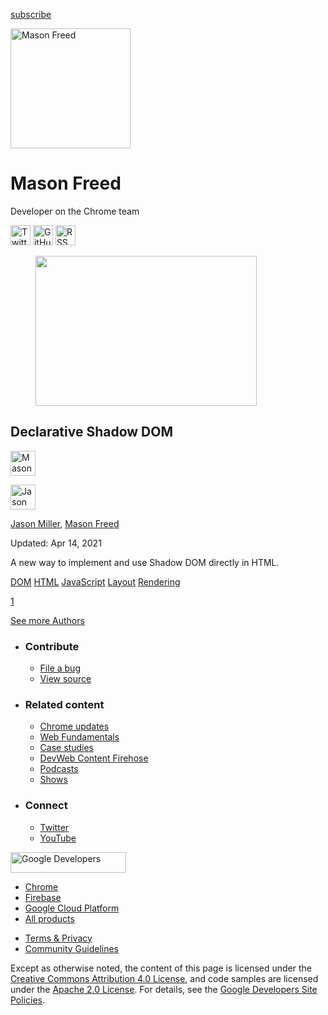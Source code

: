 





<a href="/newsletter/" class="gc-analytics-event w-actions__fab w-actions__fab--subscribe"><span>subscribe</span></a>

<img src="https://web-dev.imgix.net/image/admin/t7E3inN3orEPpDUXSkXR.jpg?auto=format" alt="Mason Freed" class="w-author-page__image" sizes="(min-width: 481px) 192px, 128px" srcset="https://web-dev.imgix.net/image/admin/t7E3inN3orEPpDUXSkXR.jpg?auto=format&amp;w=128 128w, https://web-dev.imgix.net/image/admin/t7E3inN3orEPpDUXSkXR.jpg?auto=format&amp;w=146 146w, https://web-dev.imgix.net/image/admin/t7E3inN3orEPpDUXSkXR.jpg?auto=format&amp;w=166 166w, https://web-dev.imgix.net/image/admin/t7E3inN3orEPpDUXSkXR.jpg?auto=format&amp;w=190 190w, https://web-dev.imgix.net/image/admin/t7E3inN3orEPpDUXSkXR.jpg?auto=format&amp;w=216 216w, https://web-dev.imgix.net/image/admin/t7E3inN3orEPpDUXSkXR.jpg?auto=format&amp;w=246 246w, https://web-dev.imgix.net/image/admin/t7E3inN3orEPpDUXSkXR.jpg?auto=format&amp;w=281 281w, https://web-dev.imgix.net/image/admin/t7E3inN3orEPpDUXSkXR.jpg?auto=format&amp;w=320 320w, https://web-dev.imgix.net/image/admin/t7E3inN3orEPpDUXSkXR.jpg?auto=format&amp;w=365 365w, https://web-dev.imgix.net/image/admin/t7E3inN3orEPpDUXSkXR.jpg?auto=format&amp;w=384 384w" width="192" height="192" />

# Mason Freed

Developer on the Chrome team

<a href="https://twitter.com/Mfreed777" class="w-author-page__link"><img src="/images/icons/twitter.svg" alt="Twitter" class="w-author-page__icon" width="32" height="32" /></a> <a href="https://github.com/mfreed7" class="w-author-page__link"><img src="/images/icons/github.svg" alt="GitHub" class="w-author-page__icon" width="32" height="32" /></a> <a href="/authors/masonfreed/feed.xml" class="w-author-page__link"><img src="/images/icons/rss.svg" alt="RSS Feed" class="w-author-page__icon" width="32" height="32" /></a>

<a href="/declarative-shadow-dom/" class="w-card-base__link"></a>

<figure><img src="https://web-dev.imgix.net/image/admin/IIPe5m8edvp0XMPpzrz9.jpg?auto=format&amp;fit=crop&amp;h=240&amp;w=354" class="w-card-base__image" sizes="(min-width: 354px) 354px, calc(100vw - 48px)" srcset="https://web-dev.imgix.net/image/admin/IIPe5m8edvp0XMPpzrz9.jpg?fit=crop&amp;h=240&amp;w=354&amp;auto=format&amp;dpr=1&amp;q=75, https://web-dev.imgix.net/image/admin/IIPe5m8edvp0XMPpzrz9.jpg?fit=crop&amp;h=240&amp;w=354&amp;auto=format&amp;dpr=2&amp;q=50 2x, https://web-dev.imgix.net/image/admin/IIPe5m8edvp0XMPpzrz9.jpg?fit=crop&amp;h=240&amp;w=354&amp;auto=format&amp;dpr=3&amp;q=35 3x, https://web-dev.imgix.net/image/admin/IIPe5m8edvp0XMPpzrz9.jpg?fit=crop&amp;h=240&amp;w=354&amp;auto=format&amp;dpr=4&amp;q=23 4x, https://web-dev.imgix.net/image/admin/IIPe5m8edvp0XMPpzrz9.jpg?fit=crop&amp;h=240&amp;w=354&amp;auto=format&amp;dpr=5&amp;q=20 5x" width="354" height="240" /></figure>

<a href="/declarative-shadow-dom/" class="w-card-base__link"></a>

## Declarative Shadow DOM

[<img src="https://web-dev.imgix.net/image/admin/t7E3inN3orEPpDUXSkXR.jpg?auto=format&amp;fit=crop&amp;h=40&amp;w=40" alt="Mason Freed" class="w-author__image w-author__image--small" sizes="(min-width: 40px) 40px, calc(100vw - 48px)" srcset="https://web-dev.imgix.net/image/admin/t7E3inN3orEPpDUXSkXR.jpg?fit=crop&amp;h=40&amp;w=40&amp;auto=format&amp;dpr=1&amp;q=75, https://web-dev.imgix.net/image/admin/t7E3inN3orEPpDUXSkXR.jpg?fit=crop&amp;h=40&amp;w=40&amp;auto=format&amp;dpr=2&amp;q=50 2x, https://web-dev.imgix.net/image/admin/t7E3inN3orEPpDUXSkXR.jpg?fit=crop&amp;h=40&amp;w=40&amp;auto=format&amp;dpr=3&amp;q=35 3x, https://web-dev.imgix.net/image/admin/t7E3inN3orEPpDUXSkXR.jpg?fit=crop&amp;h=40&amp;w=40&amp;auto=format&amp;dpr=4&amp;q=23 4x, https://web-dev.imgix.net/image/admin/t7E3inN3orEPpDUXSkXR.jpg?fit=crop&amp;h=40&amp;w=40&amp;auto=format&amp;dpr=5&amp;q=20 5x" width="40" height="40" />](/authors/masonfreed/)

[<img src="https://web-dev.imgix.net/image/admin/bPCYfhUgxdCpXhKAWc9X.jpg?auto=format&amp;fit=crop&amp;h=40&amp;w=40" alt="Jason Miller" class="w-author__image w-author__image--small" sizes="(min-width: 40px) 40px, calc(100vw - 48px)" srcset="https://web-dev.imgix.net/image/admin/bPCYfhUgxdCpXhKAWc9X.jpg?fit=crop&amp;h=40&amp;w=40&amp;auto=format&amp;dpr=1&amp;q=75, https://web-dev.imgix.net/image/admin/bPCYfhUgxdCpXhKAWc9X.jpg?fit=crop&amp;h=40&amp;w=40&amp;auto=format&amp;dpr=2&amp;q=50 2x, https://web-dev.imgix.net/image/admin/bPCYfhUgxdCpXhKAWc9X.jpg?fit=crop&amp;h=40&amp;w=40&amp;auto=format&amp;dpr=3&amp;q=35 3x, https://web-dev.imgix.net/image/admin/bPCYfhUgxdCpXhKAWc9X.jpg?fit=crop&amp;h=40&amp;w=40&amp;auto=format&amp;dpr=4&amp;q=23 4x, https://web-dev.imgix.net/image/admin/bPCYfhUgxdCpXhKAWc9X.jpg?fit=crop&amp;h=40&amp;w=40&amp;auto=format&amp;dpr=5&amp;q=20 5x" width="40" height="40" />](/authors/developit/)

<span class="w-author__name"><a href="/authors/developit/" class="w-author__name-link">Jason Miller</a>, <a href="/authors/masonfreed/" class="w-author__name-link">Mason Freed</a></span>

Updated: Apr 14, 2021

<a href="/declarative-shadow-dom/" class="w-card-base__link"></a>

A new way to implement and use Shadow DOM directly in HTML.

<a href="/tags/dom/" class="w-chip">DOM</a> <a href="/tags/html/" class="w-chip">HTML</a> <a href="/tags/javascript/" class="w-chip">JavaScript</a> <a href="/tags/layout/" class="w-chip">Layout</a> <a href="/tags/rendering/" class="w-chip">Rendering</a>

<a href="/authors/masonfreed/" class="w-pagination__link w-pagination__link--active">1</a>

<a href="/authors" class="w-button">See more Authors</a>

- ### Contribute

  - <a href="https://github.com/GoogleChrome/web.dev/issues/new?assignees=&amp;labels=bug&amp;template=bug_report.md&amp;title=" class="w-footer__linkbox-link">File a bug</a>
  - <a href="https://github.com/googlechrome/web.dev" class="w-footer__linkbox-link">View source</a>

- ### Related content

  - <a href="https://blog.chromium.org/" class="w-footer__linkbox-link">Chrome updates</a>
  - <a href="https://developers.google.com/web/" class="w-footer__linkbox-link">Web Fundamentals</a>
  - <a href="https://developers.google.com/web/showcase/" class="w-footer__linkbox-link">Case studies</a>
  - <a href="https://devwebfeed.appspot.com/" class="w-footer__linkbox-link">DevWeb Content Firehose</a>
  - <a href="/podcasts/" class="w-footer__linkbox-link">Podcasts</a>
  - <a href="/shows/" class="w-footer__linkbox-link">Shows</a>

- ### Connect

  - <a href="https://www.twitter.com/ChromiumDev" class="w-footer__linkbox-link">Twitter</a>
  - <a href="https://www.youtube.com/user/ChromeDevelopers" class="w-footer__linkbox-link">YouTube</a>

<a href="https://developers.google.com/" class="w-footer__utility-logo-link"><img src="/images/lockup-color.png" alt="Google Developers" class="w-footer__utility-logo" width="185" height="33" /></a>

- <a href="https://developer.chrome.com/" class="w-footer__utility-link">Chrome</a>
- <a href="https://firebase.google.com/" class="w-footer__utility-link">Firebase</a>
- <a href="https://cloud.google.com/" class="w-footer__utility-link">Google Cloud Platform</a>
- <a href="https://developers.google.com/products" class="w-footer__utility-link">All products</a>

<!-- -->

- <a href="https://policies.google.com/" class="w-footer__utility-link">Terms &amp; Privacy</a>
- <a href="/community-guidelines/" class="w-footer__utility-link">Community Guidelines</a>

Except as otherwise noted, the content of this page is licensed under the [Creative Commons Attribution 4.0 License](https://creativecommons.org/licenses/by/4.0/), and code samples are licensed under the [Apache 2.0 License](https://www.apache.org/licenses/LICENSE-2.0). For details, see the [Google Developers Site Policies](https://developers.google.com/terms/site-policies).

